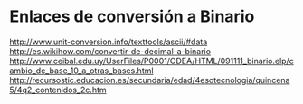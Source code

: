 # Enlaces de conversión a Binario
http://www.unit-conversion.info/texttools/ascii/#data
http://es.wikihow.com/convertir-de-decimal-a-binario
http://www.ceibal.edu.uy/UserFiles/P0001/ODEA/HTML/091111_binario.elp/cambio_de_base_10_a_otras_bases.html
http://recursostic.educacion.es/secundaria/edad/4esotecnologia/quincena5/4q2_contenidos_2c.htm
